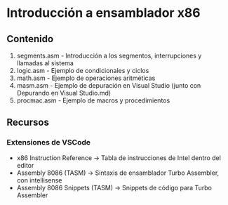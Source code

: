 # Introducción a ensamblador x86

## Contenido
1. segments.asm - Introducción a los segmentos, interrupciones y llamadas al sistema
2. logic.asm - Ejemplo de condicionales y ciclos
3. math.asm - Ejemplo de operaciones aritméticas
4. masm.asm - Ejemplo de depuración en Visual Studio (junto con Depurando en Visual Studio.md)
5. procmac.asm - Ejemplo de macros y procedimientos

## Recursos
### Extensiones de VSCode
* x86 Instruction Reference -> Tabla de instrucciones de Intel dentro del editor
* Assembly 8086 (TASM) -> Sintaxis de ensamblador Turbo Assembler, con intellisense
* Assembly 8086 Snippets (TASM) -> Snippets de código para Turbo Assembler
